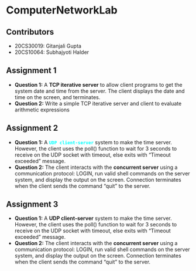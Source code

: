 # ComputerNetworkLab
## Contributors
- 20CS30019: Gitanjali Gupta
- 20CS10064: Subhajyoti Halder

## Assignment 1
- **Question 1:** A **TCP iterative server** to allow client programs to get the system date and time from the server. The client displays the date and time on the screen, and terminates.
- **Question 2:** Write a simple TCP iterative server and client to evaluate arithmetic expressions

## Assignment 2
- **Question 1:** A **<code style="color : aqua">UDP client-server</code>** system to make the time server. However, the client uses the poll() function to wait for 3 seconds to receive on the UDP socket with timeout, else exits with “Timeout exceeded” message.
- **Question 2:** The client interacts with the **concurrent server** using a communication protocol: LOGIN, run valid shell commands on the server system, and display the output on the screen. Connection terminates when the client sends the command “quit” to the server.

## Assignment 3
- **Question 1:** A **UDP client-server** system to make the time server. However, the client uses the poll() function to wait for 3 seconds to receive on the UDP socket with timeout, else exits with “Timeout exceeded” message.
- **Question 2:** The client interacts with the **concurrent server** using a communication protocol: LOGIN, run valid shell commands on the server system, and display the output on the screen. Connection terminates when the client sends the command “quit” to the server.


<!-- .
## Instruction
- **Create virtual environment**
```bash
sudo pip install virtualenv      # This may already be installed
virtualenv .env                  # Create a virtual environment
```
- **Run** start.sh **bash To Start Web Application**
```bash
./start.sh                       # All neccessary library will be downloaded
```
- **Open http://127.0.0.1:8000 in  your browser**
. -->
